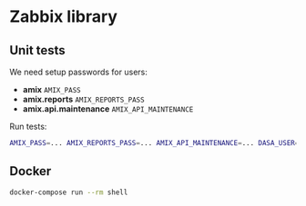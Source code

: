 # Zabbix library

## Unit tests

We need setup passwords for users:

- **amix** `AMIX_PASS`
- **amix.reports** `AMIX_REPORTS_PASS`
- **amix.api.maintenance** `AMIX_API_MAINTENANCE`

Run tests:

```bash
AMIX_PASS=... AMIX_REPORTS_PASS=... AMIX_API_MAINTENANCE=... DASA_USER=... DASA_PASS=... composer test
```

## Docker

```bash
docker-compose run --rm shell
```
